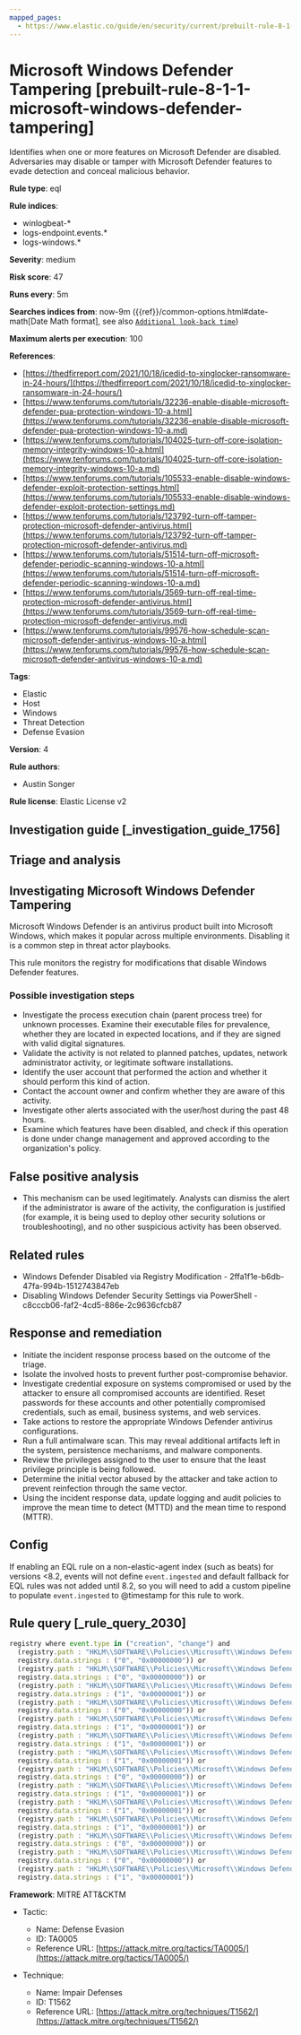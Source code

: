```yaml
---
mapped_pages:
  - https://www.elastic.co/guide/en/security/current/prebuilt-rule-8-1-1-microsoft-windows-defender-tampering.html
---
```


# Microsoft Windows Defender Tampering [prebuilt-rule-8-1-1-microsoft-windows-defender-tampering]

Identifies when one or more features on Microsoft Defender are disabled. Adversaries may disable or tamper with Microsoft Defender features to evade detection and conceal malicious behavior.

**Rule type**: eql

**Rule indices**:

* winlogbeat-*
* logs-endpoint.events.*
* logs-windows.*

**Severity**: medium

**Risk score**: 47

**Runs every**: 5m

**Searches indices from**: now-9m ({{ref}}/common-options.html#date-math[Date Math format], see also [`Additional look-back time`](docs-content://solutions/security/detect-and-alert/create-detection-rule.md#rule-schedule))

**Maximum alerts per execution**: 100

**References**:

* [https://thedfirreport.com/2021/10/18/icedid-to-xinglocker-ransomware-in-24-hours/](https://thedfirreport.com/2021/10/18/icedid-to-xinglocker-ransomware-in-24-hours/)
* [https://www.tenforums.com/tutorials/32236-enable-disable-microsoft-defender-pua-protection-windows-10-a.html](https://www.tenforums.com/tutorials/32236-enable-disable-microsoft-defender-pua-protection-windows-10-a.md)
* [https://www.tenforums.com/tutorials/104025-turn-off-core-isolation-memory-integrity-windows-10-a.html](https://www.tenforums.com/tutorials/104025-turn-off-core-isolation-memory-integrity-windows-10-a.md)
* [https://www.tenforums.com/tutorials/105533-enable-disable-windows-defender-exploit-protection-settings.html](https://www.tenforums.com/tutorials/105533-enable-disable-windows-defender-exploit-protection-settings.md)
* [https://www.tenforums.com/tutorials/123792-turn-off-tamper-protection-microsoft-defender-antivirus.html](https://www.tenforums.com/tutorials/123792-turn-off-tamper-protection-microsoft-defender-antivirus.md)
* [https://www.tenforums.com/tutorials/51514-turn-off-microsoft-defender-periodic-scanning-windows-10-a.html](https://www.tenforums.com/tutorials/51514-turn-off-microsoft-defender-periodic-scanning-windows-10-a.md)
* [https://www.tenforums.com/tutorials/3569-turn-off-real-time-protection-microsoft-defender-antivirus.html](https://www.tenforums.com/tutorials/3569-turn-off-real-time-protection-microsoft-defender-antivirus.md)
* [https://www.tenforums.com/tutorials/99576-how-schedule-scan-microsoft-defender-antivirus-windows-10-a.html](https://www.tenforums.com/tutorials/99576-how-schedule-scan-microsoft-defender-antivirus-windows-10-a.md)

**Tags**:

* Elastic
* Host
* Windows
* Threat Detection
* Defense Evasion

**Version**: 4

**Rule authors**:

* Austin Songer

**Rule license**: Elastic License v2

## Investigation guide [_investigation_guide_1756]

## Triage and analysis

## Investigating Microsoft Windows Defender Tampering

Microsoft Windows Defender is an antivirus product built into Microsoft Windows, which makes it popular across multiple
environments. Disabling it is a common step in threat actor playbooks.

This rule monitors the registry for modifications that disable Windows Defender features.

### Possible investigation steps

- Investigate the process execution chain (parent process tree) for unknown processes. Examine their executable files
for prevalence, whether they are located in expected locations, and if they are signed with valid digital signatures.
- Validate the activity is not related to planned patches, updates, network administrator activity, or legitimate
software installations.
- Identify the user account that performed the action and whether it should perform this kind of action.
- Contact the account owner and confirm whether they are aware of this activity.
- Investigate other alerts associated with the user/host during the past 48 hours.
- Examine which features have been disabled, and check if this operation is done under change management and approved
according to the organization's policy.

## False positive analysis

- This mechanism can be used legitimately. Analysts can dismiss the alert if the administrator is aware of the activity,
the configuration is justified (for example, it is being used to deploy other security solutions or troubleshooting),
and no other suspicious activity has been observed.

## Related rules

- Windows Defender Disabled via Registry Modification - 2ffa1f1e-b6db-47fa-994b-1512743847eb
- Disabling Windows Defender Security Settings via PowerShell - c8cccb06-faf2-4cd5-886e-2c9636cfcb87

## Response and remediation

- Initiate the incident response process based on the outcome of the triage.
- Isolate the involved hosts to prevent further post-compromise behavior.
- Investigate credential exposure on systems compromised or used by the attacker to ensure all compromised accounts are
identified. Reset passwords for these accounts and other potentially compromised credentials, such as email, business
systems, and web services.
- Take actions to restore the appropriate Windows Defender antivirus configurations.
- Run a full antimalware scan. This may reveal additional artifacts left in the system, persistence mechanisms, and
malware components.
- Review the privileges assigned to the user to ensure that the least privilege principle is being followed.
- Determine the initial vector abused by the attacker and take action to prevent reinfection through the same vector.
- Using the incident response data, update logging and audit policies to improve the mean time to detect (MTTD) and the
mean time to respond (MTTR).

## Config

If enabling an EQL rule on a non-elastic-agent index (such as beats) for versions <8.2, events will not define `event.ingested` and default fallback for EQL rules was not added until 8.2, so you will need to add a custom pipeline to populate `event.ingested` to @timestamp for this rule to work.

## Rule query [_rule_query_2030]

```js
registry where event.type in ("creation", "change") and
  (registry.path : "HKLM\\SOFTWARE\\Policies\\Microsoft\\Windows Defender\\PUAProtection" and
  registry.data.strings : ("0", "0x00000000")) or
  (registry.path : "HKLM\\SOFTWARE\\Policies\\Microsoft\\Windows Defender Security Center\\App and Browser protection\\DisallowExploitProtectionOverride" and
  registry.data.strings : ("0", "0x00000000")) or
  (registry.path : "HKLM\\SOFTWARE\\Policies\\Microsoft\\Windows Defender\\DisableAntiSpyware" and
  registry.data.strings : ("1", "0x00000001")) or
  (registry.path : "HKLM\\SOFTWARE\\Policies\\Microsoft\\Windows Defender\\Features\\TamperProtection" and
  registry.data.strings : ("0", "0x00000000")) or
  (registry.path : "HKLM\\SOFTWARE\\Policies\\Microsoft\\Windows Defender\\Real-Time Protection\\DisableRealtimeMonitoring" and
  registry.data.strings : ("1", "0x00000001")) or
  (registry.path : "HKLM\\SOFTWARE\\Policies\\Microsoft\\Windows Defender\\Real-Time Protection\\DisableIntrusionPreventionSystem" and
  registry.data.strings : ("1", "0x00000001")) or
  (registry.path : "HKLM\\SOFTWARE\\Policies\\Microsoft\\Windows Defender\\Real-Time Protection\\DisableScriptScanning" and
  registry.data.strings : ("1", "0x00000001")) or
  (registry.path : "HKLM\\SOFTWARE\\Policies\\Microsoft\\Windows Defender\\Windows Defender Exploit Guard\\Controlled Folder Access\\EnableControlledFolderAccess" and
  registry.data.strings : ("0", "0x00000000")) or
  (registry.path : "HKLM\\SOFTWARE\\Policies\\Microsoft\\Windows Defender\\Real-Time Protection\\DisableIOAVProtection" and
  registry.data.strings : ("1", "0x00000001")) or
  (registry.path : "HKLM\\SOFTWARE\\Policies\\Microsoft\\Windows Defender\\Reporting\\DisableEnhancedNotifications" and
  registry.data.strings : ("1", "0x00000001")) or
  (registry.path : "HKLM\\SOFTWARE\\Policies\\Microsoft\\Windows Defender\\SpyNet\\DisableBlockAtFirstSeen" and
  registry.data.strings : ("1", "0x00000001")) or
  (registry.path : "HKLM\\SOFTWARE\\Policies\\Microsoft\\Windows Defender\\SpyNet\\SpynetReporting" and
  registry.data.strings : ("0", "0x00000000")) or
  (registry.path : "HKLM\\SOFTWARE\\Policies\\Microsoft\\Windows Defender\\SpyNet\\SubmitSamplesConsent" and
  registry.data.strings : ("0", "0x00000000")) or
  (registry.path : "HKLM\\SOFTWARE\\Policies\\Microsoft\\Windows Defender\\Real-Time Protection\\DisableBehaviorMonitoring" and
  registry.data.strings : ("1", "0x00000001"))
```

**Framework**: MITRE ATT&CKTM

* Tactic:

    * Name: Defense Evasion
    * ID: TA0005
    * Reference URL: [https://attack.mitre.org/tactics/TA0005/](https://attack.mitre.org/tactics/TA0005/)

* Technique:

    * Name: Impair Defenses
    * ID: T1562
    * Reference URL: [https://attack.mitre.org/techniques/T1562/](https://attack.mitre.org/techniques/T1562/)



